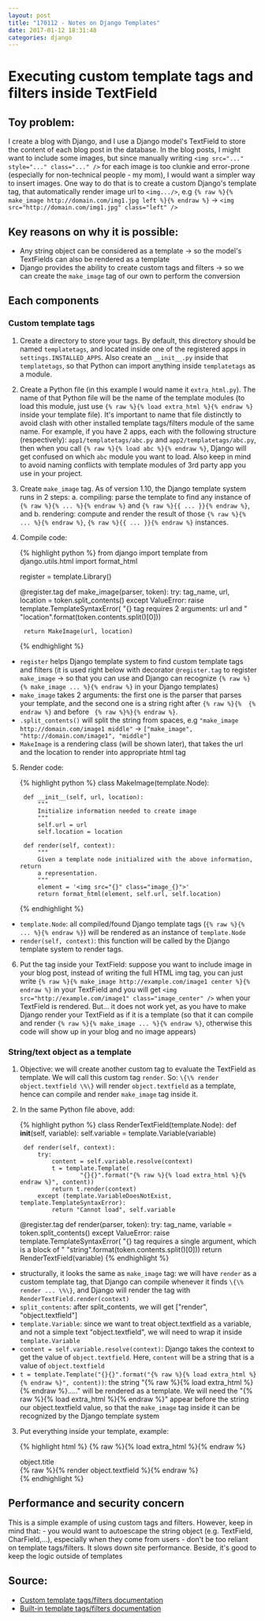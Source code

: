 ```yaml
---
layout: post
title: "170112 - Notes on Django Templates"
date: 2017-01-12 18:31:48
categories: django
---
```


# Executing custom template tags and filters inside TextField 

## Toy problem:

I create a blog with Django, and I use a Django model's TextField to store the content of each blog post in the database. In the blog posts, I might want to include some images, but since manually writing `<img src="..." style="..." class="..." />` for each image is too clunkie and error-prone (especially for non-technical people - my mom), I would want a simpler way to insert images. One way to do that is to create a custom Django's template tag, that automatically render image url to `<img.../>`, e.g `{% raw %}{% make_image http://domain.com/img1.jpg left %}{% endraw %}` -> `<img src="http://domain.com/img1.jpg" class="left" />`

## Key reasons on why it is possible:
    
- Any string object can be considered as a template -> so the model's TextFields can also be rendered as a template
- Django provides the ability to create custom tags and filters -> so we can create the `make_image` tag of our own to perform the conversion

## Each components

### Custom template tags

1. Create a directory to store your tags. By default, this directory should be named `templatetags`, and located inside one of the registered apps in `settings.INSTALLED_APPS`. Also create an `__init__.py` inside that `templatetags`, so that Python can import anything inside `templatetags` as a module.
2. Create a Python file (in this example I would name it `extra_html.py`). The name of that Python file will be the name of the template modules (to load this module, just use `{% raw %}{% load extra_html %}{% endraw %}` inside your template file). It's important to name that file distinctly to avoid clash with other installed template tags/filters module of the same name. For example, if you have 2 apps, each with the following structure (respectively): `app1/templatetags/abc.py` and `app2/templatetags/abc.py`, then when you call `{% raw %}{% load abc %}{% endraw %}`, Django will get confused on which `abc` module you want to load. Also keep in mind to avoid naming conflicts with template modules of 3rd party app you use in your project.
3. Create `make_image` tag. As of version 1.10, the Django template system runs in 2 steps:
    a. compiling: parse the template to find any instance of `{% raw %}{% ... %}{% endraw %}` and `{% raw %}{{ ... }}{% endraw %}`, and
    b. rendering: compute and render the result of those `{% raw %}{% ... %}{% endraw %}`, `{% raw %}{{ ... }}{% endraw %}` instances.
4. Compile code:

    {% highlight python %}
    from django import template
    from django.utils.html import format_html

    register = template.Library()

    @register.tag 
    def make_image(parser, token):
        try:
            tag_name, url, location = token.split_contents()
        except ValueError:
            raise template.TemplateSyntaxError(
                    "{} tag requires 2 arguments: url and "
                    "location".format(token.contents.split()[0]))

        return MakeImage(url, location)

    {% endhighlight %}

- `register` helps Django template system to find custom template tags and filters (it is used right below with decorator `@register.tag` to register `make_image` -> so that you can use and Django can recognize `{% raw %}{% make_image ... %}{% endraw %}` in your Django templates)
- `make_image` takes 2 arguments: the first one is the parser that parses your template, and the second one is a string right after `{% raw %}{%  {% endraw %}` and before ` {% raw %}%}{% endraw %}`.
- `.split_contents()` will split the string from spaces, e.g `"make_image http://domain.com/image1 middle"` -> `["make_image", "http://domain.com/image1", "middle"]`
- `MakeImage` is a rendering class (will be shown later), that takes the url and the location to render into appropriate html tag
5. Render code:

    {% highlight python %}
    class MakeImage(template.Node):

        def __init__(self, url, location):
            """
            Initialize information needed to create image
            """
            self.url = url
            self.location = location

        def render(self, context):
            """
            Given a template node initialized with the above information, return
            a representation.
            """
            element = '<img src="{}" class="image_{}">'
            return format_html(element, self.url, self.location)
    {% endhighlight %}

- `template.Node`: all compiled/found Django template tags (`{% raw %}{% ... %}{% endraw %}`) will be rendered as an instance of `template.Node`
- `render(self, context)`: this function will be called by the Django template system to render tags.

6. Put the tag inside your TextField: suppose you want to include image in your blog post, instead of writing the full HTML img tag, you can just write `{% raw %}{% make_image http://example.com/image1 center %}{% endraw %}` in your TextField and you will get `<img src="http://example.com/image1" class="image_center" />` when your TextField is rendered. But... it does not work yet, as you have to make Django render your TextField as if it is a template (so that it can compile and render `{% raw %}{% make_image ... %}{% endraw %}`, otherwise this code will show up in your blog and no image appears)

### String/text object as a template

1. Objective: we will create another custom tag to evaluate the TextField as template. We will call this custom tag `render`. So: `\{\% render object.textfield \%\}` will render `object.textfield` as a template, hence can compile and render `make_image` tag inside it.
2. In the same Python file above, add:

    {% highlight python %}
    class RenderTextField(template.Node):
        def __init__(self, variable):
            self.variable = template.Variable(variable)

        def render(self, context):
            try:
                content = self.variable.resolve(context)
                t = template.Template(
                        "{}{}".format("{% raw %}{% load extra_html %}{% endraw %}", content))
                return t.render(context)
            except (template.VariableDoesNotExist, template.TemplateSyntaxError):
                return "Cannot load", self.variable

    @register.tag
    def render(parser, token):
        try:
            tag_name, variable = token.split_contents()
        except ValueError:
            raise template.TemplateSyntaxError(
                        "{} tag requires a single argument, which is a block of "
                        "string".format(token.contents.split()[0]))
        return RenderTextField(variable)
    {% endhighlight %}

- structurally, it looks the same as `make_image` tag: we will have `render` as a custom template tag, that Django can compile whenever it finds `\{\% render ... \%\}`, and Django will render the tag with `RenderTextField.render(context)`
- `split_contents`: after split_contents, we will get ["render", "object.textfield"]
- `template.Variable`: since we want to treat object.textfield as a variable, and not a simple text "object.textfield", we will need to wrap it inside `template.Variable`
- `content = self.variable.resolve(context)`: Django takes the context to get the value of `object.textfield`. Here, `content` will be a string that is a value of `object.textfield`
- `t = template.Template("{}{}".format("{% raw %}{% load extra_html %}{% endraw %}", content))`: the string "{% raw %}{% load extra_html %}{% endraw %}....." will be rendered as a template. We will need the "{% raw %}{% load extra_html %}{% endraw %}" appear before the string our object.textfield value, so that the `make_image` tag inside it can be recognized by the Django template system

3. Put everything inside your template, example:

    {% highlight html %}
    {% raw %}{% load extra_html %}{% endraw %}
    <html>
      <body>
        <div id="title">object.title</div>
        <div id="content">{% raw %}{% render object.textfield %}{% endraw %}</div>
      </body>
    </html>
    {% endhighlight %}

## Performance and security concern

This is a simple example of using custom tags and filters. However, keep in mind that:
    - you would want to autoescape the string object (e.g. TextField, CharField,...), especially when they come from users
    - don't be too reliant on template tags/filters. It slows down site performance. Beside, it's good to keep the logic outside of templates


## Source:

- [Custom template tags/filters documentation](https://docs.djangoproject.com/en/dev/howto/custom-template-tags/)
- [Built-in template tags/filters documentation](https://docs.djangoproject.com/en/1.10/ref/templates/builtins/)
